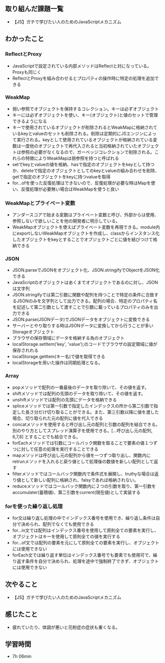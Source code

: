 ## 取り組んだ課題一覧
- 【JS】ガチで学びたい人のためのJavaScriptメカニズム
## わかったこと
### ReflectとProxy
- JavaScriptで設定されている内部メソッドはReflectと対になっている。Proxyも同じく
- ReflectとProxyを組み合わせるとプロパティの操作時に特定の処理を追加できる
### WeakMap
- 弱い参照でオブジェクトを保持するコレクション。キーは必ずオブジェクト
- キーには必ずオブジェクトを使い、キー(オブジェクト)と値のセットで管理できるようになる
- キーで使用されているオブジェクトが削除されるとWeakMapに格納されているkeyとvalueのセットも削除される。削除は定期的にJSエンジンによって実行される。keyとして使用されているオブジェクトが格納されている変数は一度他のオブジェクトで再代入されると当初格納されていたオブジェクトは参照の必要がなくなるので、ガーベッジコレクションで削除される。これらの特徴によりWeakMapは弱参照を持つと呼ばれる
- setでkeyとvalueの値を格納、hasで指定のオブジェクトをkeyとして持つか、deleteで指定のオブジェクトとしてのkeyとvalueの組み合わせを削除、getで指定のオブジェクトをkeyに持つvalueを取得
- for...ofを使った反復処理はできないので、反復処理が必要な時はMapを使い、反復処理が必要無い場合はWeakMapを使うと良い
### WeakMapとプライベート変数
- アンダースコアで始まる変数はプライベート変数と呼び、外部からは使用、参照しないで欲しいことを他の開発者に明示している。
- WeakMapオブジェクトを使えばプライベート変数を再現できる。module内にexportしないWeakMapオブジェクトを作成し、classからインスタンス化したオブジェクトをkeyとすることでオブジェクトごとに値を結びつけて格納できる
### JSON
-  JSON.parseでJSONをオブジェクト化、JSON.stringifyでObjectをJSON化できる
- JavaScriptのオブジェクトはあくまでオブジェクトであるのに対し、JSONは文字列
- JSON.stringifyでは第二引数に関数や配列を持つことで特定の条件に合致するJSONのみを文字列として出力できる。配列の場合、特定のプロパティ名を記述して第二引数として渡すことで引数に載っているプロパティのみを出力できる
- JSON.parse(JSONデータ)でJSONデータをオブジェクトに変換できる
- サーバーとやり取りする時はJSONデータに変換してから行うことが多い
Storageオブジェクト
- ブラウザの保存領域にデータを格納する為のオブジェクト
- localStorage.setItem('key', 'value');のコードでブラウザの設定領域に値が保存されれる
- localStorage.getItem(キー名)で値を取得できる
- localStorageを用いた操作は同期処理となる。
### Array
- popメソッドで配列の一番最後のデータを取り除いて、その値を返す。
- shiftメソッドでは配列の先頭のデータを取り除いて、その値を返す。
- unshiftメソッドでは配列の先頭にデータを格納できる
- spliceメソッドでは第一引数で指定したインデックスの所から第二引数で指定した長さ分だけ切り取ることができる。また、第三引数以降に値を渡した場合、切り取られた元の配列に値を代入できる
- concatメソッドを使用すると呼び出し元の配列と引数の配列を結合できる。別のやり方としてスプレッド演算子を使用できる。[...呼び出し元の配列, 6,7,8] とすることでも結合できる。
- forEachメソッドでは引数にコールバック関数を取ることで要素の値１つずつに対して任意の処理を実行することできる
- mapメソッドは呼び出し元の配列から値を一つずつ取り出し、関数内にretrunメソッドを入れると戻り値として処理後の数値を新しい配列として返す
- filterメソッドではコールバック関数内で条件式を展開し、truthyな場合は返り値として新しい配列に格納され、falsyであれば格納されない。
- reduceメソッドではコールバック関数内に２つの引数を取り、第一引数をaccumulater(蓄積値)、第二引数をcurrent(現在値)として実装する
### forを使った繰り返し処理
- for文は繰り返し処理の中でインデックス番号を使用でき、繰り返し条件は自分で決められ、配列でなくても使用できる
- for...in文では配列はインデックス番号を使用して原則全ての要素を実行し、オブジェクトはキーを使用して原則全ての値を実行する
- for...of文では配列の要素を元にして原則全ての要素を実行し、オブジェクトには使用できない
- forEach文では繰り返す単位はインデックス番号でも要素でも使用可で、繰り返す条件を自分で決められ、処理を途中で強制終了できず、オブジェクトには使用できない
## 次やること
- 【JS】ガチで学びたい人のためのJavaScriptメカニズム
## 感じたこと
- 疲れていたり、体調が悪いと花粉症の症状も重くなる。
## 学習時間
- 7h 06min